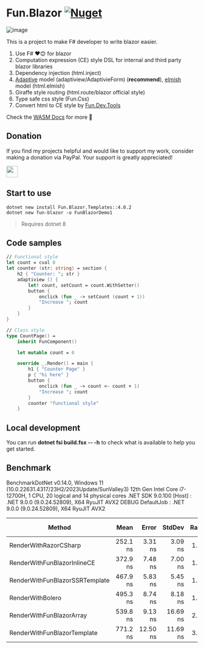 # Fun.Blazor [![Nuget](https://img.shields.io/nuget/vpre/Fun.Blazor)](https://www.nuget.org/packages/Fun.Blazor)

![image](./Docs//assets/fun-blazor%3D.png)

This is a project to make F# developer to write blazor easier.

1. Use F# ❤️😊 for blazor
2. Computation expression (CE) style DSL for internal and third party blazor libraries
3. Dependency injection (html.inject)
4. [Adaptive](https://github.com/fsprojects/FSharp.Data.Adaptive) model (adaptiview/AdaptivieForm) (**recommend**), [elmish](https://github.com/elmish/elmish) model (html.elmish)
5. Giraffe style routing (html.route/blazor official style)
6. Type safe css style (Fun.Css)
7. Convert html to CE style by [Fun.Dev.Tools](https://slaveoftime.github.io/Fun.DevTools.Docs)

Check the [WASM Docs](https://slaveoftime.github.io/Fun.Blazor.Docs/) for more 🚀

## Donation

If you find my projects helpful and would like to support my work, consider making a donation via PayPal. Your support is greatly appreciated!

<a href="https://paypal.me/wubinwen" style="display: flex; align-items: center; gap: 12px;">
    <img src="https://www.paypalobjects.com/paypal-ui/logos/svg/paypal-color.svg" height="30">
</a>


## Start to use

    dotnet new install Fun.Blazor.Templates::4.0.2
    dotnet new fun-blazor -o FunBlazorDemo1

> Requires dotnet 8

## Code samples

```fsharp
// Functional style
let count = cval 0
let counter (str: string) = section {
    h2 { "Counter: "; str }
    adaptiview () {
        let! count, setCount = count.WithSetter()
        button {
            onclick (fun _ -> setCount (count + 1))
            "Increase "; count
        }
    }
}

// Class style
type CountPage() =
    inherit FunComponent()

    let mutable count = 0

    override _.Render() = main {
        h1 { "Counter Page" }
        p { "hi here" }
        button {
            onclick (fun _ -> count <- count + 1)
            "Increase "; count
        }
        counter "functional style"
    }
```

## Local development

You can run **dotnet fsi build.fsx -- -h** to check what is available to help you get started.

## Benchmark

BenchmarkDotNet v0.14.0, Windows 11 (10.0.22631.4317/23H2/2023Update/SunValley3)
12th Gen Intel Core i7-12700H, 1 CPU, 20 logical and 14 physical cores
.NET SDK 9.0.100
  [Host]     : .NET 9.0.0 (9.0.24.52809), X64 RyuJIT AVX2 DEBUG
  DefaultJob : .NET 9.0.0 (9.0.24.52809), X64 RyuJIT AVX2


| Method                         | Mean     | Error    | StdDev   | Ratio | RatioSD | Gen0   | Allocated | Alloc Ratio |
|------------------------------- |---------:|---------:|---------:|------:|--------:|-------:|----------:|------------:|
| RenderWithRazorCSharp          | 252.1 ns |  3.31 ns |  3.09 ns |  1.00 |    0.02 | 0.0291 |     368 B |        1.00 |
| RenderWithFunBlazorInlineCE    | 372.9 ns |  7.48 ns |  7.00 ns |  1.48 |    0.03 | 0.0439 |     552 B |        1.50 |
| RenderWithFunBlazorSSRTemplate | 467.9 ns |  5.83 ns |  5.45 ns |  1.86 |    0.03 | 0.0420 |     528 B |        1.43 |
| RenderWithBolero               | 495.3 ns |  8.74 ns |  8.18 ns |  1.96 |    0.04 | 0.1192 |    1496 B |        4.07 |
| RenderWithFunBlazorArray       | 539.8 ns |  9.13 ns | 16.69 ns |  2.14 |    0.07 | 0.1163 |    1464 B |        3.98 |
| RenderWithFunBlazorTemplate    | 771.2 ns | 12.50 ns | 11.69 ns |  3.06 |    0.06 | 0.1240 |    1560 B |        4.24 |
